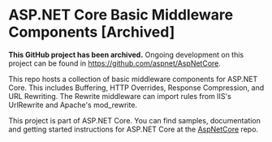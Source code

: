 ASP.NET Core Basic Middleware Components [Archived]
===================================================

**This GitHub project has been archived.** Ongoing development on this project can be found in <https://github.com/aspnet/AspNetCore>.

This repo hosts a collection of basic middleware components for ASP.NET Core. This includes Buffering, HTTP Overrides, Response Compression, and URL Rewriting. 
The Rewrite middleware can import rules from IIS's UrlRewrite and Apache's mod_rewrite.

This project is part of ASP.NET Core. You can find samples, documentation and getting started instructions for ASP.NET Core at the [AspNetCore](https://github.com/aspnet/AspNetCore) repo.
